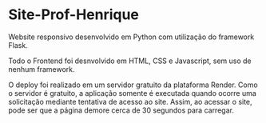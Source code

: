 # Site-Prof-Henrique

Website responsivo desenvolvido em Python com utilização do framework Flask.

Todo o Frontend foi desnvolvido em HTML, CSS e Javascript, sem uso de nenhum framework.

O deploy foi realizado em um servidor gratuito da plataforma Render. Como o servidor é gratuito, a aplicação somente é executada quando ocorre uma solicitação mediante tentativa de acesso ao site. Assim, ao acessar o site, pode ser que a página demore cerca de 30 segundos para carregar.
